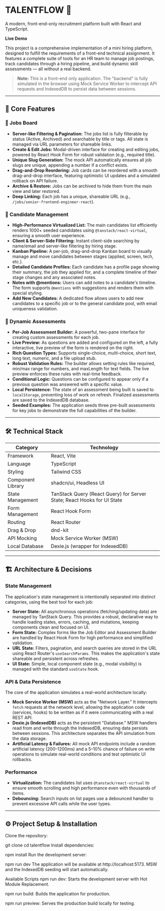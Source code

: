 # TALENTFLOW 🚀

A modern, front-end-only recruitment platform built with React and TypeScript.

**Live Demo** <!-- TODO: Add your deployment link here -->

This project is a comprehensive implementation of a mini hiring platform, designed to fulfill the requirements of a front-end technical assignment. It features a complete suite of tools for an HR team to manage job postings, track candidates through a hiring pipeline, and build dynamic skill assessments — all without a real backend.

> **Note:** This is a front-end only application. The "backend" is fully simulated in the browser using Mock Service Worker to intercept API requests and IndexedDB to persist data between sessions.

---

## 🎯 Core Features

### 💼 Jobs Board
- **Server-like Filtering & Pagination:** The jobs list is fully filterable by status (Active, Archived) and searchable by title or tags. All state is managed via URL parameters for shareable links.
- **Create & Edit Jobs:** Modal-driven interface for creating and editing jobs, powered by React Hook Form for robust validation (e.g., required title).
- **Unique Slug Generation:** The mock API automatically ensures all job slugs are unique, appending a number if a conflict exists.
- **Drag-and-Drop Reordering:** Job cards can be reordered with a smooth drag-and-drop interface, featuring optimistic UI updates and a simulated rollback on API failure.
- **Archive & Restore:** Jobs can be archived to hide them from the main view and later restored.
- **Deep Linking:** Each job has a unique, shareable URL (e.g., `/jobs/senior-frontend-engineer-react`).

### 👥 Candidate Management
- **High-Performance Virtualized List:** The main candidates list efficiently renders 1000+ seeded candidates using `@tanstack/react-virtual`, ensuring a smooth user experience.
- **Client & Server-Side Filtering:** Instant client-side searching by name/email and server-like filtering by hiring stage.
- **Kanban Pipeline:** A per-job, drag-and-drop Kanban board to visually manage and move candidates between stages (applied, screen, tech, etc.).
- **Detailed Candidate Profiles:** Each candidate has a profile page showing their summary, the job they applied for, and a complete timeline of their stage changes and any associated notes.
- **Notes with @mentions:** Users can add notes to a candidate's timeline. The form supports `@mentions` with suggestions and renders them with special styling.
- **Add New Candidates:** A dedicated flow allows users to add new candidates to a specific job or to the general candidate pool, with email uniqueness validation.

### 📝 Dynamic Assessments
- **Per-Job Assessment Builder:** A powerful, two-pane interface for creating custom assessments for each job.
- **Live Preview:** As questions are added and configured on the left, a fully interactive, live preview of the form is rendered on the right.
- **Rich Question Types:** Supports single-choice, multi-choice, short text, long text, numeric, and a file upload stub.
- **Robust Validation Rules:** The builder allows setting rules like required, min/max range for numbers, and maxLength for text fields. The live preview enforces these rules with real-time feedback.
- **Conditional Logic:** Questions can be configured to appear only if a previous question was answered with a specific value.
- **Local Persistence:** The state of an assessment being built is saved to `localStorage`, preventing loss of work on refresh. Finalized assessments are saved to the IndexedDB database.
- **Seeded Examples:** The application seeds three pre-built assessments for key jobs to demonstrate the full capabilities of the builder.

---

## 🛠️ Technical Stack

| Category         | Technology |
|------------------|------------|
| Framework        | React, Vite |
| Language         | TypeScript |
| Styling          | Tailwind CSS |
| Component Library| shadcn/ui, Headless UI |
| State Management | TanStack Query (React Query) for Server State; React Hooks for UI State |
| Form Management  | React Hook Form |
| Routing          | React Router |
| Drag & Drop      | dnd-kit |
| API Mocking      | Mock Service Worker (MSW) |
| Local Database   | Dexie.js (wrapper for IndexedDB) |

---

## 🏗️ Architecture & Decisions

### State Management
The application's state management is intentionally separated into distinct categories, using the best tool for each job:

- **Server State:** All asynchronous operations (fetching/updating data) are managed by TanStack Query. This provides a robust, declarative way to handle loading states, errors, caching, and mutations, keeping components clean and focused on UI.
- **Form State:** Complex forms like the Job Editor and Assessment Builder are handled by React Hook Form for high performance and simplified validation.
- **URL State:** Filters, pagination, and search queries are stored in the URL using React Router's `useSearchParams`. This makes the application's state shareable and persistent across refreshes.
- **UI State:** Simple, local component state (e.g., modal visibility) is managed with the standard `useState` hook.

### API & Data Persistence
The core of the application simulates a real-world architecture locally:

- **Mock Service Worker (MSW)** acts as the "Network Layer." It intercepts `fetch` requests at the network level, allowing the application code (services, hooks) to be written as if it were communicating with a real REST API.
- **Dexie.js (IndexedDB)** acts as the persistent "Database." MSW handlers read from and write through the IndexedDB, ensuring data persists between sessions. This architecture separates the API simulation from the data storage.
- **Artificial Latency & Failures:** All mock API endpoints include a random artificial latency (200–1200ms) and a 5–10% chance of failure on write operations to simulate real-world conditions and test optimistic UI rollbacks.

### Performance
- **Virtualization:** The candidates list uses `@tanstack/react-virtual` to ensure smooth scrolling and high performance even with thousands of items.
- **Debouncing:** Search inputs on list pages use a debounced handler to prevent excessive API calls while the user types.

---

## ⚙️ Project Setup & Installation

Clone the repository:


git clone <your-repository-url>
cd talentflow
Install dependencies:


npm install
Run the development server:


npm run dev
The application will be available at http://localhost:5173. MSW and the IndexedDB seeding will start automatically.

Available Scripts
npm run dev: Starts the development server with Hot Module Replacement.

npm run build: Builds the application for production.

npm run preview: Serves the production build locally for testing.




